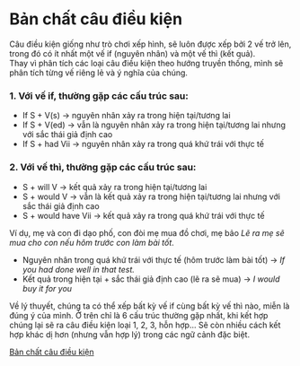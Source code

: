 # Bản chất câu điều kiện

Câu điều kiện giống như trò chơi xếp hình, sẽ luôn được xếp bởi 2 vế trở lên, trong đó có ít nhất một vế if (nguyên nhân) và một vế thì (kết quả).\
Thay vì phân tích các loại câu điều kiện theo hướng truyền thống, mình sẽ phân tích từng vế riêng lẻ và ý nghĩa của chúng.

### 1\. Với vế if, thường gặp các cấu trúc sau:

-   If S + V(s) -> nguyên nhân xảy ra trong hiện tại/tương lai
-   If S + V(ed) -> vẫn là nguyên nhân xảy ra trong hiện tại/tương lai nhưng với sắc thái giả định cao
-   If S + had Vii -> nguyên nhân xảy ra trong quá khứ trái với thực tế

### 2\. Với vế thì, thường gặp các cấu trúc sau:

-   S + will V -> kết quả xảy ra trong hiện tại/tương lai
-   S + would V -> vẫn là kết quả xảy ra trong hiện tại/tương lai nhưng với sắc thái giả định cao
-   S + would have Vii -> kết quả xảy ra trong quá khứ trái với thực tế

Ví dụ, mẹ và con đi dạo phố, con đòi mẹ mua đồ chơi, mẹ bảo *Lẽ ra mẹ sẽ mua cho con nếu hôm trước con làm bài tốt*.

-   Nguyên nhân trong quá khứ trái với thực tế (hôm trước làm bài tốt) -> *If you had done well in that test.*
-   Kết quả trong hiện tại + sắc thái giả định cao (lẽ ra sẽ mua) -> *I would buy it for you*

Về lý thuyết, chúng ta có thể xếp bất kỳ vế if cùng bất kỳ vế thì nào, miễn là đúng ý của mình. Ở trên chỉ là 6 cấu trúc thường gặp nhất, khi kết hợp chúng lại sẽ ra câu điều kiện loại 1, 2, 3, hỗn hợp... Sẽ còn nhiều cách kết hợp khác dị hơn (nhưng vẫn hợp lý) trong các ngữ cảnh đặc biệt.

[Bản chất câu điều kiện](https://voz.vn/t/thot-giai-%C4%91ap-ngu-phap-tu-vung-tieng-anh-co-ban-nang-cao.434811/page-24#post-15330314)
